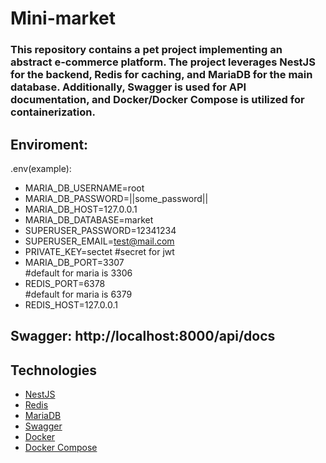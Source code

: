 # Mini-market
### This repository contains a pet project implementing an abstract e-commerce platform. The project leverages NestJS for the backend, Redis for caching, and MariaDB for the main database. Additionally, Swagger is used for API documentation, and Docker/Docker Compose is utilized for containerization.

## Enviroment:
.env(example):

- MARIA_DB_USERNAME=root
- MARIA_DB_PASSWORD=||some_password||
- MARIA_DB_HOST=127.0.0.1
- MARIA_DB_DATABASE=market
- SUPERUSER_PASSWORD=12341234
- SUPERUSER_EMAIL=test@mail.com
- PRIVATE_KEY=sectet #secret for jwt
- MARIA_DB_PORT=3307</li> #default for maria is 3306
- REDIS_PORT=6378</li> #default for maria is 6379
- REDIS_HOST=127.0.0.1

## Swagger: http://localhost:8000/api/docs

## Technologies

- [NestJS](https://nestjs.com/)
- [Redis](https://redis.io/)
- [MariaDB](https://mariadb.org/)
- [Swagger](https://swagger.io/)
- [Docker](https://www.docker.com/)
- [Docker Compose](https://docs.docker.com/compose/)
